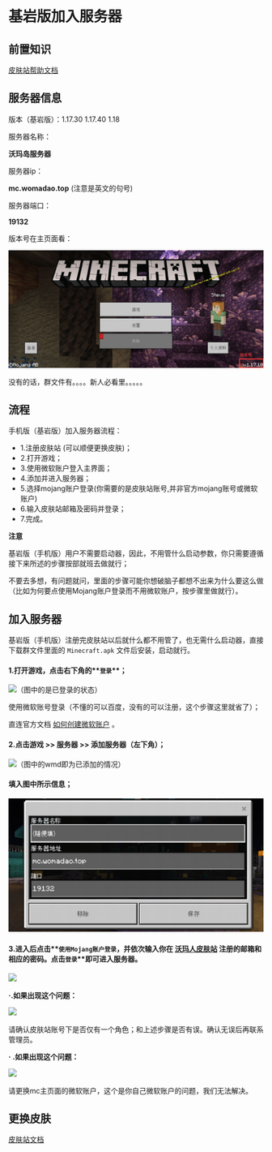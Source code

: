 # 基岩版加入服务器

## 前置知识

[皮肤站帮助文档](../../First/Readme/pi-fu-zhan-bang-zhu-wen-dang.md)

## 服务器信息

版本（基岩版）：1.17.30 1.17.40 1.18

服务器名称：

**沃玛岛服务器**

服务器ip：

**mc.womadao.top**  (注意是英文的句号)

服务器端口：

**19132**

版本号在主页面看：

![](../../assets/image%20(36).png)

没有的话，群文件有。。。。新人必看里。。。。。

## 流程

手机版（基岩版）加入服务器流程：

* 1.注册皮肤站 (可以顺便更换皮肤)；
* 2.打开游戏；
* 3.使用微软账户登入主界面；
* 4.添加并进入服务器；
* 5.选择mojang账户登录(你需要的是皮肤站账号,并非官方mojang账号或微软账户)
* 6.输入皮肤站邮箱及密码并登录；
* 7.完成。

**注意**

基岩版（手机版）用户不需要启动器，因此，不用管什么启动参数，你只需要遵循接下来所述的步骤按部就班去做就行；

不要去多想，有问题就问，里面的步骤可能你想破脑子都想不出来为什么要这么做（比如为何要点使用Mojang账户登录而不用微软账户，按步骤里做就行）。

## 加入服务器

基岩版（手机版）注册完皮肤站以后就什么都不用管了，也无需什么启动器，直接下载群文件里面的 `Minecraft.apk` 文件后安装，启动就行。

#### 1.打开游戏，点击右下角的**`登录`**；

![（图中的是已登录的状态）](https://file.yin0mc.ltd/photos/wmd/be1.jpg)

使用微软账号登录（不懂的可以百度，没有的可以注册，这个步骤这里就省了）；

直连官方文档 [如何创建微软账户](https://support.microsoft.com/zh-cn/account-billing/%E5%A6%82%E4%BD%95%E5%88%9B%E5%BB%BA%E6%96%B0%E7%9A%84-microsoft-%E5%B8%90%E6%88%B7-a84675c3-3e9e-17cf-2911-3d56b15c0aaf) 。

#### 2.点击游戏 >> 服务器 >> 添加服务器（左下角）；

![（图中的wmd即为已添加的情况）](https://file.yin0mc.ltd/photos/wmd/be2.jpg)

#### 填入图中所示信息；

![](../../assets/be3.png)

#### 3.进入后点击**`使用Mojang账户登录`**，并依次输入你在 [沃玛人皮肤站](https://skin.warma.ren) 注册的邮箱和相应的密码。点击**`登录`**即可进入服务器。

![](https://file.yin0mc.ltd/photos/wmd/be4.jpg)

**·.如果出现这个问题：**

![](https://file.yin0mc.ltd/photos/wmd/be5.jpg)

请确认皮肤站账号下是否仅有一个角色；和上述步骤是否有误。确认无误后再联系管理员。

&#x20;

**· .如果出现这个问题：**

![](../../assets/Cache\_661455628c0a385..jpg)

请更换mc主页面的微软账户，这个是你自己微软账户的问题，我们无法解决。

## 更换皮肤

[皮肤站文档](../../First/Readme/pi-fu-zhan-bang-zhu-wen-dang.md)

